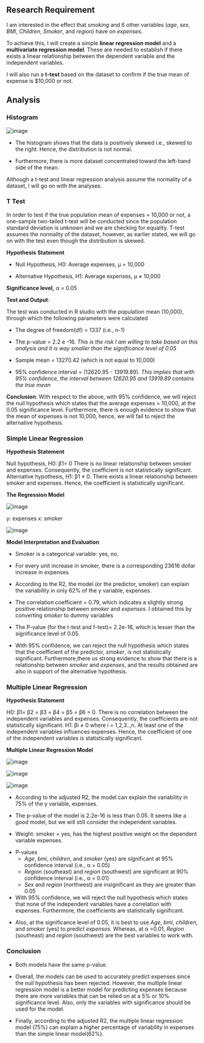 ## Research Requirement
I am interested in the effect that *smoking* and 6 other variables (*age*, *sex*, *BMI*, *Children*, *Smoker*, and *region*) have on *expenses*. 

To achieve this, I will create a simple **linear regression model** and a **multivariate regression model**. These are needed to establish if there exists a linear relationship between the dependent variable and the independent variables.

I will also run a **t-test** based on the dataset to confirm if the true mean of expense is $10,000 or not.

## Analysis
### Histogram
![image](https://user-images.githubusercontent.com/121362860/225097756-e10bbad0-7363-4864-90bd-1ddfd32641e9.png)

* The histogram shows that the data is positively skewed i.e., skewed to the right. Hence, the distribution is not normal.
- Furthermore, there is more dataset concentrated toward the left-hand side of the mean.

Although a t-test and linear regression analysis assume the normality of a dataset, I will go on with the analyses.

### T Test
In order to test if the true population mean of expenses  = 10,000 or not, a one-sample two-tailed t-test will be conducted since the population standard deviation is unknown and we are checking for equality. T-test assumes the normality of the dataset, however, as earlier stated, we will go on with the test even though the distribution is skewed.

**Hypothesis Statement**
* Null Hypothesis, H0: Average expenses, µ = 10,000
+ Alternative Hypothesis, H1: Average expenses, µ ≠ 10,000 

**Significance level,** α = 0.05

**Test and Output**:

The test was conducted in R studio with the population mean (10,000), through which the following parameters were calculated
+ The degree of freedom(df) = 1337 (i.e., n-1)
- The p-value = 2.2 e -16. *This is the risk I am willing to take based on this analysis and it is way smaller than the significance level of 0.05*
* Sample mean = 13270.42 (which is not equal to 10,000)
+ 95% confidence interval = (12620.95 - 13919.89). *This implies that with 95% confidence, the interval between 12620.95 and 13919.89 contains the true mean*

**Conclusion**: With respect to the above, with 95% confidence, we will reject the null hypothesis which states that the average expenses  = 10,000, at the 0.05 significance level. 
Furthermore, there is enough evidence to show that the mean of expenses is not 10,000, hence, we will fail to reject the alternative hypothesis.

### Simple Linear Regression
**Hypothesis Statement**

Null hypothesis, H0:  β1= 0 There is no linear relationship between smoker and expenses. Consequently, the coefficient is not statistically significant.
Alternative hypothesis, H1: β1 ≠ 0. There exists a linear relationship between smoker and expenses. Hence, the coefficient is statistically significant.

**The Regression Model**

![image](https://user-images.githubusercontent.com/121362860/225100275-f23b2713-e014-49e8-8b33-b2b0c6d7517c.png)

y: expenses
x: smoker

![image](https://user-images.githubusercontent.com/121362860/225102726-a828911e-a92a-4b53-a8bd-fb3482d3f1fb.png)

**Model Interpretation and Evaluation**
* Smoker is a categorical variable: yes, no.
+ For every unit increase in smoker, there is a corresponding 23616 dollar increase in expenses. 
- According to the R2, the model (or the predictor, smoker) can explain the variability in only 62% of the y variable, expenses.
* The correlation coefficient = 0.79, which indicates a slightly strong positive relationship between *smoker* and *expenses*. I obtained this by converting *smoker* to dummy variables
+ The P-value (for the t-test and f-test)= 2.2e-16, which is lesser than the significance level of 0.05.
- With 95% confidence, we can reject the null hypothesis which states that the coefficient of the predictor, *smoker*, is not statistically significant. Furthermore,there us strong evidence to show that there is a relationship between *smoker* and *expenses*, and the results obtained are also in support of the alternative hypothesis.

### Multiple Linear Regression
**Hypothesis Statement**

H0: β1= β2 = β3 = β4 = β5 = β6 = 0. There is no correlation between the independent variables and expenses. Consequently, the coefficients are not statistically significant.
H1: βi ≠ 0 where i = 1,2,3..,n. At least one of the independent variables influences expenses. Hence, the coefficient of one of the independent variables is statistically significant.

**Multiple Linear Regression Model**

![image](https://user-images.githubusercontent.com/121362860/225101369-8c955821-dd0e-4183-9187-2493138d5046.png)

![image](https://user-images.githubusercontent.com/121362860/225101407-b2827ff1-7042-41f1-a0f2-499838fd9c02.png)

![image](https://user-images.githubusercontent.com/121362860/225101449-fd5c1200-0f3d-4df6-ae40-f901fe65c774.png)

* According to the adjusted R2, the model can explain the variability in 75% of the y variable, expenses. 
+ The p-value of the model is 2.2e-16 is less than 0.05. It seems like a good model, but we will still consider the independent variables.
- Weight: smoker = yes, has the highest positive weight on the dependent variable expenses.
* P-values
  + *Age*, *bmi*, *children*, and *smoker* (yes) are significant at 95% confidence interval (i.e., α = 0.05)
  * *Region* (southeast) and *region* (southwest) are significant at 90% confidence interval (i.e., α = 0.01)
  - *Sex* and *region* (northwest) are insignificant as they are greater than 0.05
* With 95% confidence, we will reject the null hypothesis which states that none of the independent variables have a correlation with expenses. Furthermore, the coefficients are statistically significant. 
+ Also, at the significance level of 0.05, it is best to use *Age*, *bmi*, *children*, and *smoker* (yes) to predict *expenses*. Whereas, at α =0.01, *Region* (southeast) and *region* (southwest) are the best variables to work with. 

### Conclusion
* Both models have the same p-value.
+ Overall, the models can be used to accurately predict expenses since the null hypothesis has been rejected. However, the multiple linear regression model is a better model for predicting expenses because there are more variables that can be relied on at a 5% or 10% significance level. Also, only the variables with significance should be used for the model.
- Finally, according to the adjusted R2, the multiple linear regression model (75%) can explain a higher percentage of variability in expenses than the simple linear model(62%).






















